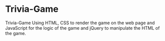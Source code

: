 # Trivia-Game
Trivia-Game
Using HTML, CSS to render the game on the web page and JavaScript for the logic of the game and jQuery to manipulate the HTML of the game.